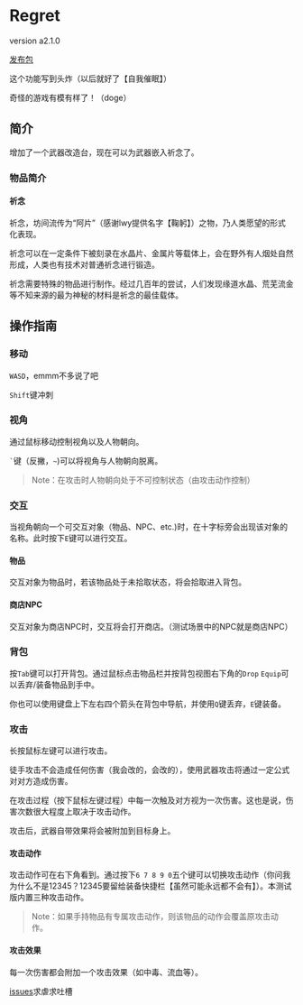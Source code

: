 ﻿# Regret
version a2.1.0

[发布包](https://gitee.com/LAWArthur/Regret/releases/)

这个功能写到头炸（以后就好了【自我催眠】）

奇怪的游戏有模有样了！（doge）

## 简介
增加了一个武器改造台，现在可以为武器嵌入祈念了。

### 物品简介
#### 祈念
祈念，坊间流传为“阿片”（感谢lwy提供名字【鞠躬】）之物，乃人类愿望的形式化表现。

祈念可以在一定条件下被刻录在水晶片、金属片等载体上，会在野外有人烟处自然形成，人类也有技术对普通祈念进行锻造。

祈念需要特殊的物品进行制作。经过几百年的尝试，人们发现缘道水晶、荒芜流金等不知来源的最为神秘的材料是祈念的最佳载体。

## 操作指南

### 移动
`WASD`，emmm不多说了吧

`Shift`键冲刺

### 视角
通过鼠标移动控制视角以及人物朝向。

`` ` ``键（反撇，`~`)可以将视角与人物朝向脱离。

> Note：在攻击时人物朝向处于不可控制状态（由攻击动作控制）

### 交互
当视角朝向一个可交互对象（物品、NPC、etc.)时，在十字标旁会出现该对象的名称。此时按下`E`键可以进行交互。

#### 物品
交互对象为物品时，若该物品处于未拾取状态，将会拾取进入背包。

#### 商店NPC
交互对象为商店NPC时，交互将会打开商店。（测试场景中的NPC就是商店NPC）

### 背包
按`Tab`键可以打开背包。通过鼠标点击物品栏并按背包视图右下角的`Drop` `Equip`可以丢弃/装备物品到手中。

你也可以使用键盘上下左右四个箭头在背包中导航，并使用`Q`键丢弃，`E`键装备。

### 攻击

长按鼠标左键可以进行攻击。

徒手攻击不会造成任何伤害（我会改的，会改的），使用武器攻击将通过一定公式对对方造成伤害。

在攻击过程（按下鼠标左键过程）中每一次触及对方视为一次伤害。这也是说，伤害次数很大程度上取决于攻击动作。

攻击后，武器自带效果将会被附加到目标身上。

#### 攻击动作
攻击动作可在右下角看到。通过按下`6 7 8 9 0`五个键可以切换攻击动作（你问我为什么不是12345？12345要留给装备快捷栏【虽然可能永远都不会有】）。本测试版内置三种攻击动作。

> Note：如果手持物品有专属攻击动作，则该物品的动作会覆盖原攻击动作。

#### 攻击效果
每一次伤害都会附加一个攻击效果（如中毒、流血等）。


[issues](https://github.com/LAWArthur/Regret/issues/)求虐求吐槽
